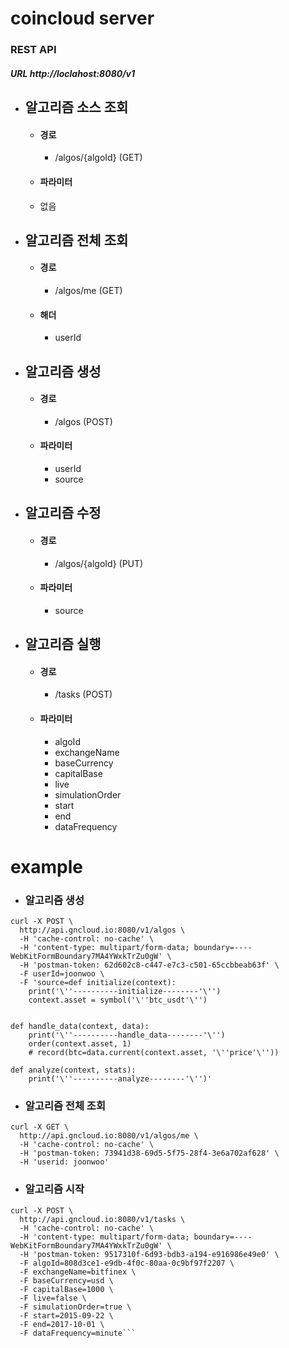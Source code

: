 
# coincloud server

### REST API 
##### URL http://loclahost:8080/v1


- ## 알고리즘 소스 조회
	- #### 경로
		- /algos/{algoId} (GET)
	- #### 파라미터 
	- 없음

- ## 알고리즘 전체 조회
	- #### 경로
		- /algos/me (GET)
	- #### 해더
		- userId

- ## 알고리즘 생성
	- #### 경로
		- /algos (POST)
	- #### 파라미터 
		- userId
		- source
 
- ## 알고리즘 수정
	- #### 경로
		- /algos/{algoId} (PUT)
	- #### 파라미터 
		- source
 
- ## 알고리즘 실행
	- #### 경로
		- /tasks (POST)
	- #### 파라미터 
		- algoId
		- exchangeName
		- baseCurrency
		- capitalBase
		- live
		- simulationOrder
		- start
		- end
		- dataFrequency
 


# example
- ### 알고리즘 생성
```
curl -X POST \
  http://api.gncloud.io:8080/v1/algos \
  -H 'cache-control: no-cache' \
  -H 'content-type: multipart/form-data; boundary=----WebKitFormBoundary7MA4YWxkTrZu0gW' \
  -H 'postman-token: 62d602c8-c447-e7c3-c501-65ccbbeab63f' \
  -F userId=joonwoo \
  -F 'source=def initialize(context):
    print('\''----------initialize--------'\'')
    context.asset = symbol('\''btc_usdt'\'')


def handle_data(context, data):
    print('\''----------handle_data--------'\'')
    order(context.asset, 1)
    # record(btc=data.current(context.asset, '\''price'\''))

def analyze(context, stats):
    print('\''----------analyze--------'\'')'
```
- ### 알고리즘 전체 조회
```
curl -X GET \
  http://api.gncloud.io:8080/v1/algos/me \
  -H 'cache-control: no-cache' \
  -H 'postman-token: 73941d38-69d5-5f75-28f4-3e6a702af628' \
  -H 'userid: joonwoo'
```
- ### 알고리즘 시작
```
curl -X POST \
  http://api.gncloud.io:8080/v1/tasks \
  -H 'cache-control: no-cache' \
  -H 'content-type: multipart/form-data; boundary=----WebKitFormBoundary7MA4YWxkTrZu0gW' \
  -H 'postman-token: 9517310f-6d93-bdb3-a194-e916986e49e0' \
  -F algoId=808d3ce1-e9db-4f0c-80aa-0c9bf97f2207 \
  -F exchangeName=bitfinex \
  -F baseCurrency=usd \
  -F capitalBase=1000 \
  -F live=false \
  -F simulationOrder=true \
  -F start=2015-09-22 \
  -F end=2017-10-01 \
  -F dataFrequency=minute```
